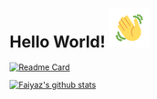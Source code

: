 # Hello World!  ![wave](https://github.com/Faiyaz42/Faiyaz42/blob/main/wave1.gif)




[![Readme Card](https://github-readme-stats.vercel.app/api/pin/?username=Faiyaz42&repo=Resume-Projects&theme=maroongold&langs_count=3)](https://github.com/Faiyaz42/Resume-Projects)




[![Faiyaz's github stats](https://github-readme-stats.vercel.app/api?username=Faiyaz42&theme=maroongold&hide=prs,issues)](https://github.com/Faiyaz42)


<!--
**Faiyaz42/Faiyaz42** is a ✨ _special_ ✨ repository because its `README.md` (this file) appears on your GitHub profile.

Here are some ideas to get you started:

- 🔭 I’m currently working on ...
- 🌱 I’m currently learning ...
- 👯 I’m looking to collaborate on ...
- 🤔 I’m looking for help with ...
- 💬 Ask me about ...
- 📫 How to reach me: ...
- 😄 Pronouns: ...
- ⚡ Fun fact: ...
-->
